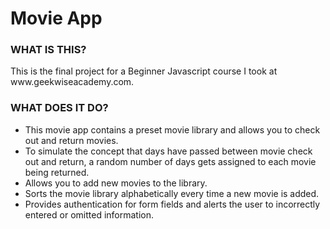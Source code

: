 <h1>Movie App</h1>

<h3>WHAT IS THIS?</h3>
<p>This is the final project for a Beginner Javascript course I took at www.geekwiseacademy.com.</p>

<h3>WHAT DOES IT DO?</h3>
<ul>
<li>This movie app contains a preset movie library and allows you to check out and return movies.</li>
<li>To simulate the concept that days have passed between movie check out and return, a random number of days gets assigned to each movie being returned.</li>
<li>Allows you to add new movies to the library.</li>
<li>Sorts the movie library alphabetically every time a new movie is added.</li>
<li>Provides authentication for form fields and alerts the user to incorrectly entered or omitted information.</li>
</ul>
